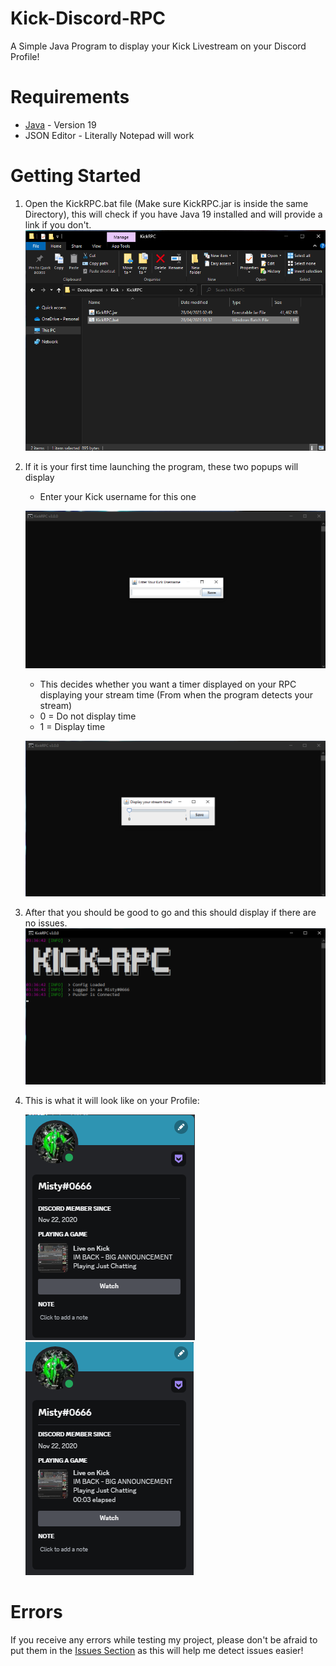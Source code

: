 # Kick-Discord-RPC
A Simple Java Program to display your Kick Livestream on your Discord Profile!
# Requirements
 * [Java](https://www.oracle.com/java/technologies/javase/jdk19-archive-downloads.html) - Version 19
 * JSON Editor - Literally Notepad will work
# Getting Started
1. Open the KickRPC.bat file (Make sure KickRPC.jar is inside the same Directory), this will check if you have Java 19 installed and will provide a link if you don't.
   <img src="https://raw.githubusercontent.com/MistyKnives/Kick-Discord-RPC/main/images/run.png"></img>
2. If it is your first time launching the program, these two popups will display
   * Enter your Kick username for this one
   
   <img src="https://raw.githubusercontent.com/MistyKnives/Kick-Discord-RPC/main/images/first_launch_username.png"></img>
   * This decides whether you want a timer displayed on your RPC displaying your stream time (From when the program detects your stream)
   * 0 = Do not display time
   * 1 = Display time
   
   <img src="https://raw.githubusercontent.com/MistyKnives/Kick-Discord-RPC/main/images/first_launch_display_stream_time.png"></img>
3. After that you should be good to go and this should display if there are no issues.
   <img src="https://raw.githubusercontent.com/MistyKnives/Kick-Discord-RPC/main/images/loaded.png"></img>
4. This is what it will look like on your Profile:

   <img src="https://raw.githubusercontent.com/MistyKnives/Kick-Discord-RPC/main/images/profile_without_time.png"></img>
   <img src="https://raw.githubusercontent.com/MistyKnives/Kick-Discord-RPC/main/images/profile_with_time.png"></img>
# Errors
If you receive any errors while testing my project, please don't be afraid to put them in the [Issues Section](https://github.com/MistyKnives/Kick-Discord-RPC/issues) as this will help me detect issues easier!
